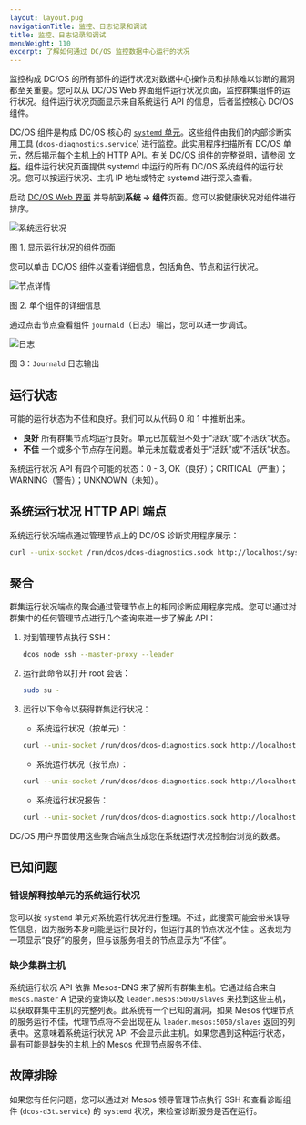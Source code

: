 ```yaml
---
layout: layout.pug
navigationTitle: 监控、日志记录和调试
title: 监控、日志记录和调试
menuWeight: 110
excerpt: 了解如何通过 DC/OS 监控数据中心运行的状况
---
```



监控构成 DC/OS 的所有部件的运行状况对数据中心操作员和排除难以诊断的漏洞都至关重要。您可以从 DC/OS Web 界面组件运行状况页面，监控群集组件的运行状况。组件运行状况页面显示来自系统运行 API 的信息，后者监控核心 DC/OS 组件。

DC/OS 组件是构成 DC/OS 核心的 [`systemd` 单元](https://www.freedesktop.org/wiki/Software/systemd/)。这些组件由我们的内部诊断实用工具 (`dcos-diagnostics.service`) 进行监控。此实用程序扫描所有 DC/OS 单元，然后揭示每个主机上的 HTTP API。有关 DC/OS 组件的完整说明，请参阅 [文档](/cn/1.11/overview/architecture/components/)。组件运行状况页面提供 systemd 中运行的所有 DC/OS 系统组件的运行状况。您可以按运行状况、主机 IP 地址或特定 systemd 进行深入查看。

启动 [DC/OS Web 界面](/cn/1.11/gui/) 并导航到**系统 -> 组件**页面。您可以按健康状况对组件进行排序。

   ![系统运行状况](/cn/1.11/img/component-system-view.png)
   
   图 1. 显示运行状况的组件页面

您可以单击 DC/OS 组件以查看详细信息，包括角色、节点和运行状况。

   ![节点详情](/cn/1.11/img/component-node-detail.png)

   图 2. 单个组件的详细信息

通过点击节点查看组件 `journald`（日志）输出，您可以进一步调试。

![日志](/cn/1.11/img/component-node-output.png)

图 3：`Journald` 日志输出

## 运行状态

可能的运行状态为不佳和良好。我们可以从代码 0 和 1 中推断出来。

* **良好** 所有群集节点均运行良好。单元已加载但不处于“活跃”或“不活跃”状态。
* **不佳** 一个或多个节点存在问题。单元未加载或者处于“活跃”或“不活跃”状态。


系统运行状况 API 有四个可能的状态：0 - 3, OK（良好）；CRITICAL（严重）； WARNING（警告）；UNKNOWN（未知）。

## 系统运行状况 HTTP API 端点

系统运行状况端点通过管理节点上的 DC/OS 诊断实用程序展示：

   ```bash
   curl --unix-socket /run/dcos/dcos-diagnostics.sock http://localhost/system/health/v1
   ```

## 聚合

群集运行状况端点的聚合通过管理节点上的相同诊断应用程序完成。您可以通过对群集中的任何管理节点进行几个查询来进一步了解此 API：


1. 对到管理节点执行 SSH：

   ```bash
   dcos node ssh --master-proxy --leader
   ```
1. 运行此命令以打开 root 会话：

    ```bash
    sudo su -
    ```
1. 运行以下命令以获得群集运行状况：


   - 系统运行状况（按单元）：

    ```bash
    curl --unix-socket /run/dcos/dcos-diagnostics.sock http://localhost/system/health/v1/units
    ```
   - 系统运行状况（按节点）：

    ```bash
    curl --unix-socket /run/dcos/dcos-diagnostics.sock http://localhost/system/health/v1/nodes
    ```
   - 系统运行状况报告：

    ```bash
    curl --unix-socket /run/dcos/dcos-diagnostics.sock http://localhost/system/health/v1/report
    ```

DC/OS 用户界面使用这些聚合端点生成您在系统运行状况控制台浏览的数据。

## 已知问题

### 错误解释按单元的系统运行状况

您可以按 `systemd` 单元对系统运行状况进行整理。不过，此搜索可能会带来误导性信息，因为服务本身可能是运行良好的，但运行其的节点状况不佳 。这表现为一项显示“良好”的服务，但与该服务相关的节点显示为“不佳”。

### 缺少集群主机

系统运行状况 API 依靠 Mesos-DNS 来了解所有群集主机。它通过结合来自 `mesos.master` A 记录的查询以及 `leader.mesos:5050/slaves` 来找到这些主机，以获取群集中主机的完整列表。此系统有一个已知的漏洞，如果 Mesos 代理节点的服务运行不佳，代理节点将不会出现在从 `leader.mesos:5050/slaves` 返回的列表中。这意味着系统运行状况 API 不会显示此主机。如果您遇到这种运行状态，最有可能是缺失的主机上的 Mesos 代理节点服务不佳。


## 故障排除

如果您有任何问题，您可以通过对 Mesos 领导管理节点执行 SSH 和查看诊断组件 (`dcos-d3t.service`) 的 `systemd` 状况，来检查诊断服务是否在运行。

 [4]: https://www.freedesktop.org/wiki/Software/systemd/
 [5]: http://erlang.org/doc/man/epmd.html
 [6]:/cn/1.11/security/
 [7]:/cn/1.11/networking/load-balancing-vips/
 [8]:/cn/1.11/overview/concepts/#private-agent-node
 [9]:/cn/1.11/overview/concepts/#public-agent-node
 [10]: http://mesos.apache.org/documentation/latest/persistent-volume/
